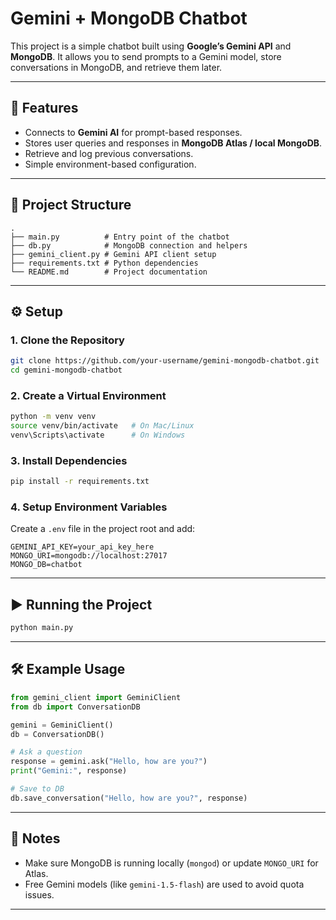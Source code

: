 # Gemini + MongoDB Chatbot

This project is a simple chatbot built using **Google’s Gemini API** and **MongoDB**.
It allows you to send prompts to a Gemini model, store conversations in MongoDB, and retrieve them later.

---

## 🚀 Features

* Connects to **Gemini AI** for prompt-based responses.
* Stores user queries and responses in **MongoDB Atlas / local MongoDB**.
* Retrieve and log previous conversations.
* Simple environment-based configuration.

---

## 📂 Project Structure

```
.
├── main.py          # Entry point of the chatbot
├── db.py            # MongoDB connection and helpers
├── gemini_client.py # Gemini API client setup
├── requirements.txt # Python dependencies
└── README.md        # Project documentation
```

---

## ⚙️ Setup

### 1. Clone the Repository

```bash
git clone https://github.com/your-username/gemini-mongodb-chatbot.git
cd gemini-mongodb-chatbot
```

### 2. Create a Virtual Environment

```bash
python -m venv venv
source venv/bin/activate   # On Mac/Linux
venv\Scripts\activate      # On Windows
```

### 3. Install Dependencies

```bash
pip install -r requirements.txt
```

### 4. Setup Environment Variables

Create a `.env` file in the project root and add:

```env
GEMINI_API_KEY=your_api_key_here
MONGO_URI=mongodb://localhost:27017
MONGO_DB=chatbot
```

---

## ▶️ Running the Project

```bash
python main.py
```

---

## 🛠️ Example Usage

```python
from gemini_client import GeminiClient
from db import ConversationDB

gemini = GeminiClient()
db = ConversationDB()

# Ask a question
response = gemini.ask("Hello, how are you?")
print("Gemini:", response)

# Save to DB
db.save_conversation("Hello, how are you?", response)
```

---

## 📌 Notes

* Make sure MongoDB is running locally (`mongod`) or update `MONGO_URI` for Atlas.
* Free Gemini models (like `gemini-1.5-flash`) are used to avoid quota issues.

---
